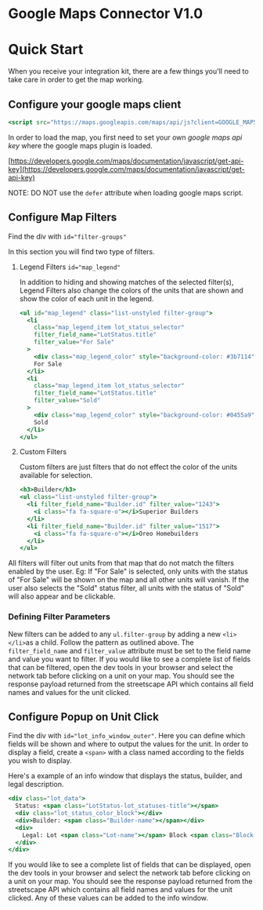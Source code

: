 # Google Maps Connector V1.0

# Quick Start

When you receive your integration kit, there are a few things you'll need to take care in order to get the map working.

## Configure your google maps client

```jsx
<script src="https://maps.googleapis.com/maps/api/js?client=GOOGLE_MAPS_CLIENT"></script>
```

In order to load the map, you first need to set your own *google maps api key* where the google maps plugin is loaded.

[https://developers.google.com/maps/documentation/javascript/get-api-key](https://developers.google.com/maps/documentation/javascript/get-api-key) 

NOTE: DO NOT use the `defer` attribute when loading google maps script. 

## Configure Map Filters

Find the div with `id="filter-groups"`

In this section you will find two type of filters.

1. Legend Filters `id="map_legend"`

    In addition to hiding and showing matches of the selected filter(s), Legend Filters also change the colors of the units that are shown and show the color of each unit in the legend.

    ```jsx
    <ul id="map_legend" class="list-unstyled filter-group">
      <li
        class="map_legend_item lot_status_selector"
        filter_field_name="LotStatus.title"
        filter_value="For Sale"
      >
        <div class="map_legend_color" style="background-color: #3b7114"></div>
        For Sale
      </li>
      <li
        class="map_legend_item lot_status_selector"
        filter_field_name="LotStatus.title"
        filter_value="Sold"
      >
        <div class="map_legend_color" style="background-color: #0455a9"></div>
        Sold
      </li>
    </ul>
    ```

2. Custom Filters

    Custom filters are just filters that do not effect the color of the units available for selection.

    ```jsx
    <h3>Builder</h3>
    <ul class="list-unstyled filter-group">
      <li filter_field_name="Builder.id" filter_value="1243">
        <i class="fa fa-square-o"></i>Superior Builders
      </li>
      <li filter_field_name="Builder.id" filter_value="1517">
        <i class="fa fa-square-o"></i>Oreo Homebuilders
      </li>
    </ul>
    ```

All filters will filter out units from that map that do not match the filters enabled by the user. Eg: If "For Sale" is selected, only units with the status of "For Sale" will be shown on the map and all other units will vanish. If the user also selects the "Sold" status filter, all units with the status of "Sold" will also appear and be clickable.

### Defining Filter Parameters

New filters can be added to any `ul.filter-group` by adding a new `<li></li>`as a child. Follow the pattern as outlined above. The `filter_field_name` and `filter_value` attribute must be set to the field name and value you want to filter. If you would like to see a complete list of fields that can be filtered, open the dev tools in your browser and select the network tab before clicking on a unit on your map. You should see the response payload returned from the streetscape API which contains all field names and values for the unit clicked.  

## Configure Popup on Unit Click

Find the div with `id="lot_info_window_outer"`. Here you can define which fields will be shown and where to output the values for the unit. In order to display a field, create a `<span>` with a class named according to the fields you wish to display. 

Here's a example of an info window that displays the status, builder, and legal description.

```jsx
<div class="lot_data">
  Status: <span class="LotStatus-lot_statuses-title"></span>
  <div class="lot_status_color_block"></div>
  <div>Builder: <span class="Builder-name"></span></div>
  <div>
    Legal: Lot <span class="Lot-name"></span> Block <span class="Block-name"></span>
  </div>
</div>
```

If you would like to see a complete list of fields that can be displayed, open the dev tools in your browser and select the network tab before clicking on a unit on your map. You should see the response payload returned from the streetscape API which contains all field names and values for the unit clicked. Any of these values can be added to the info window.
